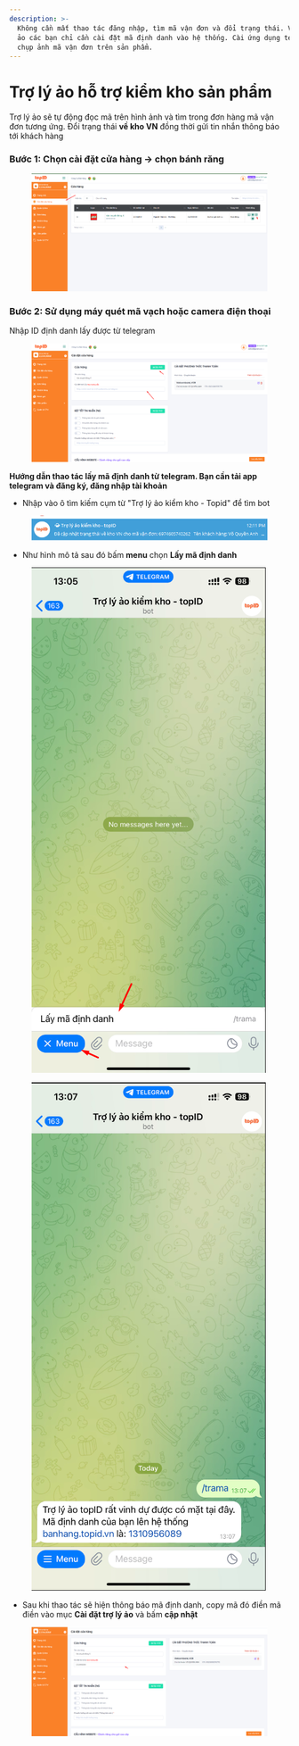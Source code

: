 ```yaml
---
description: >-
  Không cần mất thao tác đăng nhập, tìm mã vận đơn và đổi trạng thái. Với trợ lý
  ảo các bạn chỉ cần cài đặt mã định danh vào hệ thống. Cài ứng dụng telegram,
  chụp ảnh mã vận đơn trên sản phẩm.
---
```


# Trợ lý ảo hỗ trợ kiểm kho sản phẩm

Trợ lý ảo sẽ tự động đọc mã trên hình ảnh và tìm trong đơn hàng mã vận đơn tương ứng. Đổi trạng thái **về kho VN** đồng thời gửi tin nhắn thông báo tới khách hàng

### Bước 1:  Chọn cài đặt cửa hàng -> chọn bánh răng&#x20;

<figure><img src="../../.gitbook/assets/image (71).png" alt=""><figcaption></figcaption></figure>

### Bước 2: Sử dụng máy quét mã vạch hoặc camera điện thoại&#x20;

Nhập ID định danh lấy được từ telegram

<figure><img src="../../.gitbook/assets/image (72).png" alt=""><figcaption></figcaption></figure>

**Hướng dẫn thao tác lấy mã định danh từ telegram. Bạn cần tải app telegram và đăng ký, đăng nhập tài khoản**

* Nhập vào ô tìm kiếm cụm từ "Trợ lý ảo kiểm kho - Topid" để tìm bot

<figure><img src="../../.gitbook/assets/image (74).png" alt=""><figcaption></figcaption></figure>

* Như hình mô tả sau đó bấm **menu** chọn **Lấy mã định danh**

<figure><img src="../../.gitbook/assets/image (76).png" alt=""><figcaption></figcaption></figure>

<figure><img src="../../.gitbook/assets/image (77).png" alt=""><figcaption></figcaption></figure>

* Sau khi thao tác sẽ hiện thông báo mã định danh, copy mã đó điền mã điền vào mục **Cài đặt trợ lý ảo** và bấm **cập nhật**

<figure><img src="../../.gitbook/assets/image (79).png" alt=""><figcaption></figcaption></figure>

